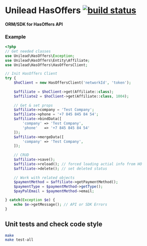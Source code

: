 # Unilead HasOffers     [![build status](http://code.unilead.net/unilead/hasoffers/badges/master/build.svg)](http://code.unilead.net/unilead/hasoffers/commits/master)

#### ORM/SDK for HasOffers API

### Example

```php
<?php
// Get needed classes
use Unilead\HasOffers\Exception;
use Unilead\HasOffers\Entity\Affiliate;
use Unilead\HasOffers\HasOffersClient;

// Init HasOffers Client
try {
    $hoClient = new HasOffersClient('networkId', 'token');
    
    $affiliate = $hoClient->get(Affiliate::class);
    $affiliate2 = $hoClient->get(Affiliate::class, 1004);
    
    // Get & set props
    $affiliate->company = 'Test Company';
    $affiliate->phone = '+7 845 845 84 54';
    $affiliate->bindData([
        'company' => 'Test Company',
        'phone'   => '+7 845 845 84 54'
    ]);
    $affiliate->mergeData([
        'company' => 'Test Company',
    ]);
    
    // CRUD
    $affiliate->save();
    $affiliate->reload(); // forced loading actial info from HO
    $affiliate->delete(); // set deleted status
    
    // Work with related objects
    $paymentMethod = $affiliate->getPaymentMethod();
    $paymentType = $paymentMethod->getType(); 
    $payPalEmail = $paymentMethod->email; 

} catch(Exception $e) {
    echo $e->getMessage(); // API or SDK Errors
}

```

## Unit tests and check code style
```sh
make
make test-all
```
